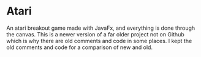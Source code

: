 # Atari

An atari breakout game made with JavaFx, and everything is done through the canvas. This is a newer version of a far older project not on Github which is why there are old comments and code in some places. I kept the old comments and code for a comparison of new and old.

